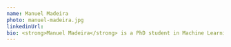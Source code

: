 ```yaml
---
name: Manuel Madeira
photo: manuel-madeira.jpg
linkedinUrl: 
bio: <strong>Manuel Madeira</strong> is a PhD student in Machine Learning at EPFL, where he is trying to leverage Deep Learning to boost fundamental Sciences. His main interests range a broad spectrum, going from Optimization to Generative Models and Graph Deep Learning.
---
```

